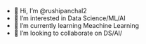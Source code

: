 - 👋 Hi, I’m @rushipanchal2
- 👀 I’m interested in Data Science/ML/AI
- 🌱 I’m currently learning Meachine Learning
- 💞️ I’m looking to collaborate on DS/AI/

<!---
rushipanchal2/rushipanchal2 is a ✨ special ✨ repository because its `README.md` (this file) appears on your GitHub profile.
You can click the Preview link to take a look at your changes.
--->
